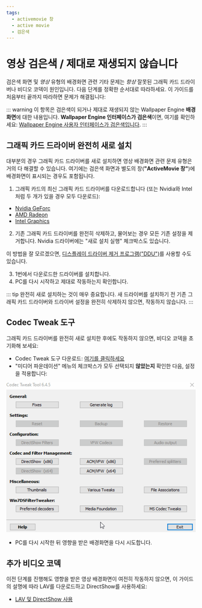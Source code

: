 ```yaml
---
tags:
  - activemovie 창
  - active movie
  - 검은색
---
```



# 영상 검은색 / 제대로 재생되지 않습니다

검은색 화면 및 *영상* 유형의 배경화면 관련 기타 문제는 *항상* 잘못된 그래픽 카드 드라이버나 비디오 코덱이 원인입니다. 다음 단계를 정확한 순서대로 따라하세요. 이 가이드를 처음부터 끝까지 따라하면 문제가 해결됩니다:

::: warning
이 항목은 검은색이 되거나 제대로 재생되지 않는 Wallpaper Engine **배경화면**에 대한 내용입니다. **Wallpaper Engine 인터페이스가 검은색**이면, 여기를 확인하세요: [Wallpaper Engine 사용자 인터페이스가 검은색입니다](/interface/broken.html#wallpaper-engine-interface-is-black).
:::

## 그래픽 카드 드라이버 완전히 새로 설치

대부분의 경우 그래픽 카드 드라이버를 새로 설치하면 영상 배경화면 관련 문제 유형은 거의 다 해결할 수 있습니다. 여기에는 검은색 화면과 별도의 창(**"ActiveMovie 창"**)에 배경화면이 표시되는 경우도 포함됩니다.

1. 그래픽 카드의 최신 그래픽 카드 드라이버를 다운로드합니다 (또는 Nvidia와 Intel처럼 두 개가 있을 경우 모두 다운로드):

* [Nvidia GeForc](https://www.nvidia.com/Download/index.aspx)
* [AMD Radeon](https://www.amd.com/support)
* [Intel Graphics](https://downloadcenter.intel.com/product/80939/Graphics-Drivers)

2. 기존 그래픽 카드 드라이버를 완전히 삭제하고, 물어보는 경우 모든 기존 설정을 제거합니다. Nvidia 드라이버에는 "새로 설치 실행" 체크박스도 있습니다.

이 방법을 잘 모르겠으면, [디스플레이 드라이버 제거 프로그램("DDU")](https://www.guru3d.com/files-details/display-driver-uninstaller-download.html)를 사용할 수도 있습니다.

3. 1번에서 다운로드한 드라이버를 설치합니다.
4. PC를 다시 시작하고 제대로 작동하는지 확인합니다.

::: tip
완전히 새로 설치하는 것이 매우 중요합니다. 새 드라이버를 설치하기 전 기존 그래픽 카드 드라이버와 드라이버 설정을 완전히 삭제하지 않으면, 작동하지 않습니다.
:::

## Codec Tweak 도구

그래픽 카드 드라이버를 완전히 새로 설치한 후에도 작동하지 않으면, 비디오 코덱을 초기화해 보세요:

* Codec Tweak 도구 다운로드: [여기를 클릭하세요](https://www.codecguide.com/download_other.htm)
* "미디어 파운데이션" 메뉴의 체크박스가 모두 선택되지 **않았는지** 확인한 다음, 설정을 적용합니다:

![미디어 파운데이션 옵션에서 모든 옵션 선택 취소](./codectweak.gif)

* PC를 다시 시작한 뒤 영향을 받은 배경화면을 다시 시도합니다.

## 추가 비디오 코덱

이전 단계를 진행해도 영향을 받은 영상 배경화면이 여전히 작동하지 않으면, 이 가이드의 설명에 따라 LAV를 다운로드하고 DirectShow를 사용하세요:

* [LAV 및 DirectShow 사용](/videos/lav.html)